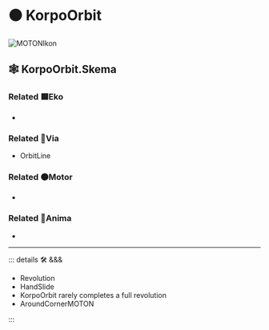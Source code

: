 # 🟠 <motor>KorpoOrbit</motor>

![MOTONIkon](/Ikon/Motor_Ikon.png)

## 🕸 KorpoOrbit.Skema

### Related 🟩<ekos>Eko</ekos>

-

### Related 🔻<via>Via</via>

- OrbitLine

### Related 🟠<motor>Motor</motor>

-

### Related 💜<anima>Anima</anima>

-

---

<!-- =================================================== -->
<!-- =================================================== -->
<!-- =================================================== -->
<!-- =================================================== -->
<!-- =================================================== -->
::: details 🛠 <dev>&&&</dev>

- Revolution
- HandSlide
- KorpoOrbit rarely completes a full revolution
- AroundCornerMOTON

:::
